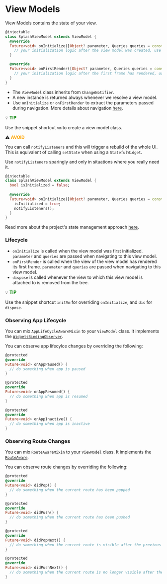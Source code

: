 # View Models

View Models contains the state of your view.

```dart
@injectable
class SplashViewModel extends ViewModel {
  @override
  Future<void> onInitialize([Object? parameter, Queries queries = const {}]) async {
    // your initialization logic after the view model was created, use parameters if any
  }

  @override
  Future<void> onFirstRender([Object? parameter, Queries queries = const {}]) async {
    // your initialization logic after the first frame has rendered, use parameters if any
  }
}
```

- The `ViewModel` class inherits from `ChangeNotifier`.
- A new instance is returned always whenever we resolve a view model.
- Use `onInitialize` or `onFirstRender` to extract the parameters passed during navigation. More details about navigation [here](navigation.md).

<div style="">

:bulb: **<span style="color: green">TIP</span>**

Use the snippet shortcut `vm` to create a view model class.

</div>

:warning: **<span style="color: orange">AVOID</span>**

You can call `notifyListeners` and this will trigger a rebuild of the whole UI. This is equivalent of calling `setState` when using a `StatefulWidget`.

Use `notifyListeners` sparingly and only in situations where you really need it.

```dart
@injectable
class SplashViewModel extends ViewModel {
  bool isInitialized = false;
  
  @override
  Future<void> onInitialize([Object? parameter, Queries queries = const {}]) async {
    isInitialized = true;
    notifyListeners();
  }
}
```

Read more about the project's state management approach [here](state_management.md).

### Lifecycle

- `onInitialize` is called when the view model was first initialized. `parameter` and `queries` are passed when navigating to this view model.
- `onFirstRender` is called when the view of the view model has rendered its first frame. `parameter` and `queries` are passed when navigating to this view model.
- `dispose` is called whenever the view to which this view model is attached to is removed from the tree.

:bulb: **<span style="color: green">TIP</span>**

Use the snippet shortcut `initVm` for overriding `onInitialize`, and `dis` for `dispose`.


### Observing App Lifecycle

You can mix `AppLifeCycleAwareMixin` to your `ViewModel` class. It implements the [`WidgetsBindingObserver`](https://api.flutter.dev/flutter/widgets/WidgetsBindingObserver-class.html).

You can observe app lifecylce changes by overriding the following:

```dart
@protected
@override
Future<void> onAppPaused() {
  // do something when app is paused
}

@protected
@override
Future<void> onAppResumed() {
  // do something when app is resumed
}

@protected
@override
Future<void> onAppInactive() {
  // do something when app is inactive
}
```

### Observing Route Changes

You can mix `RouteAwareMixin` to your `ViewModel` class. It implements the [`RouteAware`](https://api.flutter.dev/flutter/widgets/RouteAware-class.html).

You can observe route changes by overriding the following:

```dart
@protected
@override
Future<void> didPop() {
  // do something when the current route has been popped
}

@protected
@override
Future<void> didPush() {
  // do something when the current route has been pushed
}

@protected
@override
Future<void> didPopNext() {
  // do something when the current route is visible after the previous route has been popped
}

@protected
@override
Future<void> didPushNext() {
  // do something when the current route is no longer visible after the new route has been pushed
}
```
